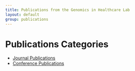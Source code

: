 ```yaml
---
title: Publications from the Genomics in Healthcare Lab
layout: default
group: publications
---
```


# Publications Categories

- [Journal Publications](/publications/journals/)
- [Conference Publications](/publications/conferences/)
